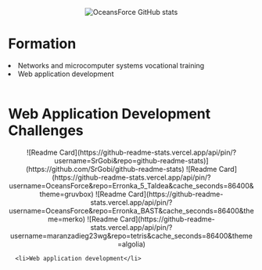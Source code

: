 <div align="center">
   
   ![OceansForce GitHub stats](https://github-readme-stats.vercel.app/api?username=OceansForce&show_icons=true&locale=es&theme=algolia#gh-dark-mode-only)
   
</div>
<div align="center">
   <div align="left"> 
      <h1>Formation</h1>
      <li>Networks and microcomputer systems vocational training</li>
      <li>Web application development</li>
   </div>
   <br>
   <div align="left"> 
      <h1>Web Application Development Challenges</h1>
      <div align="center">
         ![Readme Card](https://github-readme-stats.vercel.app/api/pin/?username=SrGobi&repo=github-readme-stats)](https://github.com/SrGobi/github-readme-stats)
         ![Readme Card](https://github-readme-stats.vercel.app/api/pin/?username=OceansForce&repo=Erronka_5_Taldea&cache_seconds=86400&theme=gruvbox)
         ![Readme Card](https://github-readme-stats.vercel.app/api/pin/?username=OceansForce&repo=Erronka_BAST&cache_seconds=86400&theme=merko)
         ![Readme Card](https://github-readme-stats.vercel.app/api/pin/?username=maranzadieg23wg&repo=tetris&cache_seconds=86400&theme=algolia)
      </div>
      
      <li>Web application development</li>
   </div>
   
</div>
